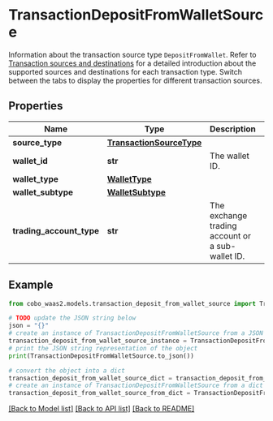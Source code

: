 # TransactionDepositFromWalletSource

Information about the transaction source type `DepositFromWallet`. Refer to [Transaction sources and destinations](https://www.cobo.com/developers/v2/guides/transactions/sources-and-destinations) for a detailed introduction about the supported sources and destinations for each transaction type.  Switch between the tabs to display the properties for different transaction sources. 

## Properties

Name | Type | Description | Notes
------------ | ------------- | ------------- | -------------
**source_type** | [**TransactionSourceType**](TransactionSourceType.md) |  | 
**wallet_id** | **str** | The wallet ID. | 
**wallet_type** | [**WalletType**](WalletType.md) |  | 
**wallet_subtype** | [**WalletSubtype**](WalletSubtype.md) |  | 
**trading_account_type** | **str** | The exchange trading account or a sub-wallet ID. | [optional] 

## Example

```python
from cobo_waas2.models.transaction_deposit_from_wallet_source import TransactionDepositFromWalletSource

# TODO update the JSON string below
json = "{}"
# create an instance of TransactionDepositFromWalletSource from a JSON string
transaction_deposit_from_wallet_source_instance = TransactionDepositFromWalletSource.from_json(json)
# print the JSON string representation of the object
print(TransactionDepositFromWalletSource.to_json())

# convert the object into a dict
transaction_deposit_from_wallet_source_dict = transaction_deposit_from_wallet_source_instance.to_dict()
# create an instance of TransactionDepositFromWalletSource from a dict
transaction_deposit_from_wallet_source_from_dict = TransactionDepositFromWalletSource.from_dict(transaction_deposit_from_wallet_source_dict)
```
[[Back to Model list]](../README.md#documentation-for-models) [[Back to API list]](../README.md#documentation-for-api-endpoints) [[Back to README]](../README.md)


